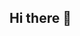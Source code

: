 ## Hi there 👋

<!--
**MatthewsMultiplex/MatthewsMultiplex** is a ✨ _special_ ✨ repository because its `README.md` (this file) appears on your GitHub profile.

Here are some ideas to get you started:

- 🔭 I’m currently working on expanding my knowledge of programming
- 🌱 I’m currently learning C,Python,Verilog
- 👯 I’m looking to collaborate on FPGAs
- 🤔 I’m looking for help with FPGAs
- 💬 Ask me about how my journey is going
- 📫 How to reach me: 
- 😄 Pronouns: He/Him
- ⚡ Fun fact: ...
-->
